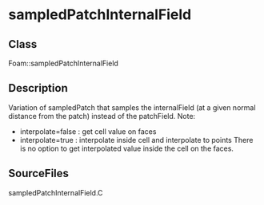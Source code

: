 # sampledPatchInternalField 
## Class
Foam::sampledPatchInternalField

## Description
Variation of sampledPatch that samples the internalField (at a given
normal distance from the patch) instead of the patchField.
Note:
- interpolate=false : get cell value on faces
- interpolate=true  : interpolate inside cell and interpolate to points
There is no option to get interpolated value inside the cell on the faces.

## SourceFiles
sampledPatchInternalField.C

